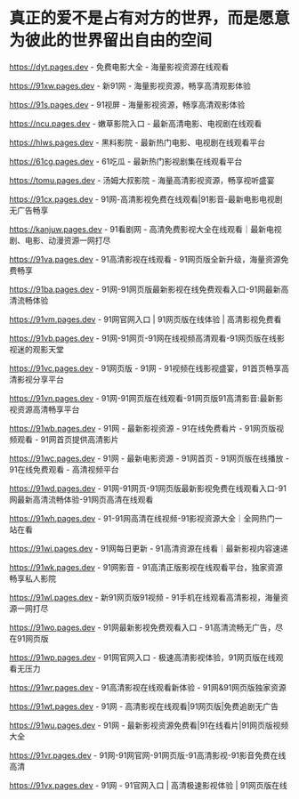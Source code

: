 # 真正的爱不是占有对方的世界，而是愿意为彼此的世界留出自由的空间

https://dyt.pages.dev - 免费电影大全 - 海量影视资源在线观看

https://91xw.pages.dev - 新91网 - 海量影视资源，畅享高清观影体验

https://91s.pages.dev - 91视屏 - 海量影视资源，畅享高清观影体验

https://ncu.pages.dev - 嫩草影院入口 - 最新高清电影、电视剧在线观看

https://hlws.pages.dev - 黑料影院 - 最新热门电影、电视剧在线观看平台

https://61cg.pages.dev - 61吃瓜 - 最新热门影视剧集在线观看平台

https://tomu.pages.dev - 汤姆大叔影院 - 海量高清影视资源，畅享视听盛宴

https://91cx.pages.dev - 91网-高清影视免费在线观看|91影音-最新电影电视剧无广告畅享

https://kanjuw.pages.dev - 91看剧网 - 高清免费影视大全在线观看｜最新电视剧、电影、动漫资源一网打尽

https://91va.pages.dev - 91高清影视在线观看 - 91网页版全新升级，海量资源免费畅享

https://91ba.pages.dev - 91网-91网页版最新影视在线免费观看入口-91网最新高清流畅体验

https://91vm.pages.dev - 91网官网入口 | 91网页版在线体验 | 高清影视免费看

https://91vb.pages.dev - 91网-91网页-91网在线视频高清观看-91网页版在线影视迷的观影天堂

https://91vc.pages.dev - 91网页版 - 91网 - 91视频在线影视盛宴，91首页畅享高清影视分享平台

https://91vn.pages.dev - 91网-91网页版在线观看-91网页版91高清影音:最新影视资源高清畅享平台

https://91wb.pages.dev - 91网 - 最新影视资源 - 91在线免费看片 - 91网页版视频观看 - 91网首页提供高清影片

https://91wc.pages.dev - 91网 - 最新电影资源 - 91网首页 - 91网页版在线播放 - 91在线免费观看 - 高清视频平台

https://91wd.pages.dev - 91网-91网页-91网页版最新影视免费在线观看入口-91网最新高清流畅体验-91网页高清在线观看

https://91wh.pages.dev - 91-91网高清在线视频-91影视资源大全｜全网热门一站在看

https://91wi.pages.dev - 91网每日更新 - 91高清资源在线看｜最新影视内容速递

https://91wk.pages.dev - 91网影音 - 91高清正版影视在线观看平台，独家资源畅享私人影院

https://91wl.pages.dev - 新91网页版91视频 - 91手机在线观看高清影视，海量资源一网打尽

https://91wo.pages.dev - 91网最新影视免费观看入口 - 91高清流畅无广告，尽在91网页版

https://91wp.pages.dev - 91网官网入口 - 极速高清影视体验，91网页版在线观看无压力

https://91wr.pages.dev - 91高清影视在线观看新体验 - 91网&91网页版独家资源

https://91wt.pages.dev - 91网 - 高清影视在线观看|91网页版|免费追剧无广告

https://91wu.pages.dev - 91网 - 最新影视资源免费看|91在线看片|91网页版视频大全

https://91vr.pages.dev - 91网-91网官网-91网页版-91高清影视-91影音免费在线高清

https://91vx.pages.dev - 91网 - 91官网入口 | 高清极速影视体验 | 91网页版在线
